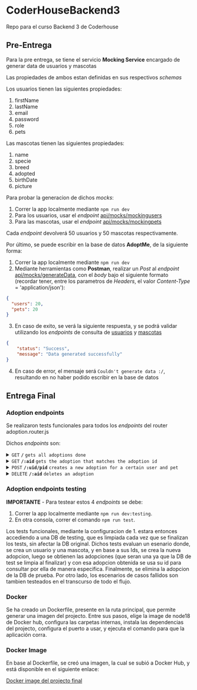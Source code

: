 # CoderHouseBackend3

Repo para el curso Backend 3 de Coderhouse

## Pre-Entrega

Para la pre entrega, se tiene el servicio **Mocking Service** encargado de generar data de usuarios y mascotas

Las propiedades de ambos estan definidas en sus respectivos *schemas*

Los usuarios tienen las siguientes propiedades:

1. firstName
2. lastName
3. email
4. password
5. role
6. pets

Las mascotas tienen las siguientes propiedades:

1. name
2. specie
3. breed
4. adopted
5. birthDate
6. picture

Para probar la generacion de dichos *mocks*:

1. Correr la app localmente mediante ```npm run dev```
2. Para los usuarios, usar el *endpoint* [api/mocks/mockingusers](http://localhost:8080/api/mocks/mockingusers)
3. Para las mascotas, usar el *endpoint* [api/mocks/mockingpets](http://localhost:8080/api/mocks/mockingpets)

Cada *endpoint* devolverá 50 usuarios y 50 mascotas respectivamente.

Por último, se puede escribir en la base de datos **AdoptMe**, de la siguiente forma:

1. Correr la app localmente mediante ```npm run dev```
2. Mediante herramientas como **Postman**, realizar un *Post* al *endpoint* [api/mocks/generateData](http://localhost:8080/api/mocks/generateData),
con el *body* bajo el siguiente formato (recordar tener, entre los parametros de *Headers*, el valor *Content-Type* = 'application/json'):
```json
{
  "users": 20,
  "pets": 20
}
```
3. En caso de exito, se verá la siguiente respuesta, y se podrá validar utilizando los *endpoints* de consulta de [usuarios](http://localhost:8080/api/users) y [mascotas](http://localhost:8080/api/pets)
```json
{
    "status": "Success",
    "message": "Data generated successfully"
}
```
4. En caso de error, el mensaje será `Couldn't generate data :/`, resultando en no haber podido escribir en la base de datos

## Entrega Final

### Adoption endpoints

Se realizaron tests funcionales para todos los *endpoints* del router adoption.router.js

Dichos *endpoints* son:


<details>
 <summary><code>GET</code> <code><b>/</b></code> <code>gets all adoptions done</code></summary>

##### Parameters

> | name      |  type     | data type               | description                                                           |
> |-----------|-----------|-------------------------|-----------------------------------------------------------------------|
> | None      |  required | object (JSON)   | returns an array of all adoptions object  |


##### Responses

> | http code     | content-type                      | status                                                            |
> |---------------|-----------------------------------|---------------------------------------------------------------------|
> | `200`         | `text/plain;charset=UTF-8`        | `success`                                |

</details>

<details>
 <summary><code>GET</code> <code><b>/:aid</b></code> <code>gets the adoption that matches the adoption id</code></summary>

##### Parameters

> | name      |  type     | data type               | description                                                           |
> |-----------|-----------|-------------------------|-----------------------------------------------------------------------|
> | None      |  required | object (JSON)   | returns an object with the ownerId and petId  |


##### Responses

> | http code     | content-type                      | status                                                            |
> |---------------|-----------------------------------|---------------------------------------------------------------------|
> | `200`         | `text/plain;charset=UTF-8`        | `success`                                |
> | `404`         | `text/plain;charset=UTF-8`        | `error`                                |
</details>

<details>
 <summary><code>POST</code> <code><b>/:uid/pid</b></code> <code>creates a new adoption for a certain user and pet</code></summary>

##### Parameters

> | name      |  type     | data type               | description                                                           |
> |-----------|-----------|-------------------------|-----------------------------------------------------------------------|
> | None      |  required | object (JSON)   | creates a new adoption based on a userId and petId. If user or pet does not exits, returns an error  |


##### Responses

> | http code     | content-type                      | status                                                            |
> |---------------|-----------------------------------|---------------------------------------------------------------------|
> | `200`         | `text/plain;charset=UTF-8`        | `success`                                |
> | `404`         | `text/plain;charset=UTF-8`        | `error`                                |
</details>

<details>
 <summary><code>DELETE</code> <code><b>/:aid</b></code> <code>deletes an adoption</code></summary>

##### Parameters

> | name      |  type     | data type               | description                                                           |
> |-----------|-----------|-------------------------|-----------------------------------------------------------------------|
> | None      |  required | object (JSON)   | deletes de specified adoption based on the adoptionId. If adoption does not exist, returns an error  |


##### Responses

> | http code     | content-type                      | status                                                            |
> |---------------|-----------------------------------|---------------------------------------------------------------------|
> | `200`         | `text/plain;charset=UTF-8`        | `success`                                |
> | `404`         | `text/plain;charset=UTF-8`        | `error`                                |
</details>


### Adoption endpoints testing

**IMPORTANTE** - Para testear estos 4 *endpoints* se debe:

1. Correr la app localmente mediante ```npm run dev:testing```.
2. En otra consola, correr el comando ```npm run test```.

Los tests funcionales, mediante la configuracion de 1. estara entonces accediendo a una DB
de testing, que es limpiada cada vez que se finalizan los tests, sin afectar la DB original.
Dichos tests evaluan un esenario donde, se crea un usuario y una mascota, y en base a sus Ids, se crea la nueva adopcion, luego se obtienen las adopciones (que seran una ya que la DB de test se limpia al finalizar) y con esa adopcion obtenida se usa su id para consultar por ella de manera especifica. Finalmente, se elimina la adopcion de la DB de prueba. Por otro lado, los escenarios de casos fallidos son tambien testeados en el transcurso de todo el flujo.


### Docker

Se ha creado un Dockerfile, presente en la ruta principal, que permite generar una imagen del projecto. Entre sus pasos, elige la image de node18 de Docker hub, configura las carpetas internas, instala las dependencias del projecto, configura el puerto a usar, y ejecuta el comando para que la aplicación corra.

### Docker Image

En base al Dockerfile, se creó una imagen, la cual se subió a Docker Hub, y está disponible en el siguiente enlace:

[Docker image del projecto final](https://hub.docker.com/r/ezequielzarza/coderbackend3)


